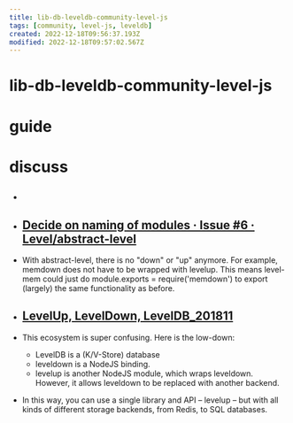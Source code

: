 ```yaml
---
title: lib-db-leveldb-community-level-js
tags: [community, level-js, leveldb]
created: 2022-12-18T09:56:37.193Z
modified: 2022-12-18T09:57:02.567Z
---
```


# lib-db-leveldb-community-level-js

# guide

# discuss
- ## 

- ## [Decide on naming of modules · Issue #6 · Level/abstract-level](https://github.com/Level/abstract-level/issues/6)
- With abstract-level, there is no "down" or "up" anymore. For example, memdown does not have to be wrapped with levelup. This means level-mem could just do module.exports = require('memdown') to export (largely) the same functionality as before.

- ## [LevelUp, LevelDown, LevelDB_201811](https://blog.elsdoerfer.name/2018/11/10/levelup-leveldown-leveldb/)
- This ecosystem is super confusing. Here is the low-down:
  - LevelDB is a (K/V-Store) database
  - leveldown is a NodeJS binding.
  - levelup is another NodeJS module, which wraps leveldown. However, it allows leveldown to be replaced with another backend.
- In this way, you can use a single library and API – levelup – but with all kinds of different storage backends, from Redis, to SQL databases.
